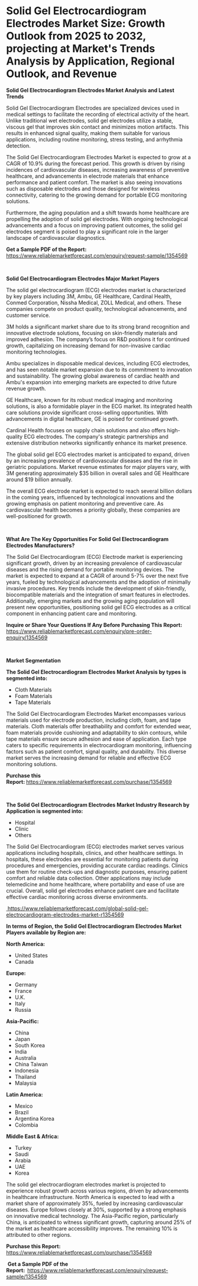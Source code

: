 <p><h1>Solid Gel Electrocardiogram Electrodes Market Size: Growth Outlook from 2025 to 2032, projecting at Market's Trends Analysis by Application, Regional Outlook, and Revenue</h1></p><p><strong>Solid Gel Electrocardiogram Electrodes Market Analysis and Latest Trends</strong></p>
<p><p>Solid Gel Electrocardiogram Electrodes are specialized devices used in medical settings to facilitate the recording of electrical activity of the heart. Unlike traditional wet electrodes, solid gel electrodes utilize a stable, viscous gel that improves skin contact and minimizes motion artifacts. This results in enhanced signal quality, making them suitable for various applications, including routine monitoring, stress testing, and arrhythmia detection.</p><p>The Solid Gel Electrocardiogram Electrodes Market is expected to grow at a CAGR of 10.9% during the forecast period. This growth is driven by rising incidences of cardiovascular diseases, increasing awareness of preventive healthcare, and advancements in electrode materials that enhance performance and patient comfort. The market is also seeing innovations such as disposable electrodes and those designed for wireless connectivity, catering to the growing demand for portable ECG monitoring solutions. </p><p>Furthermore, the aging population and a shift towards home healthcare are propelling the adoption of solid gel electrodes. With ongoing technological advancements and a focus on improving patient outcomes, the solid gel electrodes segment is poised to play a significant role in the larger landscape of cardiovascular diagnostics.</p></p>
<p><strong>Get a Sample PDF of the Report:&nbsp;</strong> <a href="https://www.reliablemarketforecast.com/enquiry/request-sample/1354569?utm_campaign=2307&utm_medium=2&utm_source=Github&utm_content=ia&utm_term=14042025&utm_id=solid-gel-electrocardiogram-electrodes">https://www.reliablemarketforecast.com/enquiry/request-sample/1354569</a></p>
<p>&nbsp;</p>
<p><strong>Solid Gel Electrocardiogram Electrodes Major Market Players</strong></p>
<p><p>The solid gel electrocardiogram (ECG) electrodes market is characterized by key players including 3M, Ambu, GE Healthcare, Cardinal Health, Conmed Corporation, Nissha Medical, ZOLL Medical, and others. These companies compete on product quality, technological advancements, and customer service.</p><p>3M holds a significant market share due to its strong brand recognition and innovative electrode solutions, focusing on skin-friendly materials and improved adhesion. The company’s focus on R&D positions it for continued growth, capitalizing on increasing demand for non-invasive cardiac monitoring technologies.</p><p>Ambu specializes in disposable medical devices, including ECG electrodes, and has seen notable market expansion due to its commitment to innovation and sustainability. The growing global awareness of cardiac health and Ambu's expansion into emerging markets are expected to drive future revenue growth.</p><p>GE Healthcare, known for its robust medical imaging and monitoring solutions, is also a formidable player in the ECG market. Its integrated health care solutions provide significant cross-selling opportunities. With advancements in digital healthcare, GE is poised for continued growth.</p><p>Cardinal Health focuses on supply chain solutions and also offers high-quality ECG electrodes. The company's strategic partnerships and extensive distribution networks significantly enhance its market presence.</p><p>The global solid gel ECG electrodes market is anticipated to expand, driven by an increasing prevalence of cardiovascular diseases and the rise in geriatric populations. Market revenue estimates for major players vary, with 3M generating approximately $35 billion in overall sales and GE Healthcare around $19 billion annually.</p><p>The overall ECG electrode market is expected to reach several billion dollars in the coming years, influenced by technological innovations and the growing emphasis on patient monitoring and preventive care. As cardiovascular health becomes a priority globally, these companies are well-positioned for growth.</p></p>
<p>&nbsp;</p>
<p><strong>What Are The Key Opportunities For Solid Gel Electrocardiogram Electrodes Manufacturers?</strong></p>
<p><p>The Solid Gel Electrocardiogram (ECG) Electrode market is experiencing significant growth, driven by an increasing prevalence of cardiovascular diseases and the rising demand for portable monitoring devices. The market is expected to expand at a CAGR of around 5-7% over the next five years, fueled by technological advancements and the adoption of minimally invasive procedures. Key trends include the development of skin-friendly, biocompatible materials and the integration of smart features in electrodes. Additionally, emerging markets and the growing aging population will present new opportunities, positioning solid gel ECG electrodes as a critical component in enhancing patient care and monitoring.</p></p>
<p><strong>Inquire or Share Your Questions If Any Before Purchasing This Report:</strong> <a href="https://www.reliablemarketforecast.com/enquiry/pre-order-enquiry/1354569?utm_campaign=2307&utm_medium=2&utm_source=Github&utm_content=ia&utm_term=14042025&utm_id=solid-gel-electrocardiogram-electrodes">https://www.reliablemarketforecast.com/enquiry/pre-order-enquiry/1354569</a></p>
<p>&nbsp;</p>
<p><strong>Market Segmentation</strong></p>
<p><strong>The Solid Gel Electrocardiogram Electrodes Market Analysis by types is segmented into:</strong></p>
<p><ul><li>Cloth Materials</li><li>Foam Materials</li><li>Tape Materials</li></ul></p>
<p><p>The Solid Gel Electrocardiogram Electrodes Market encompasses various materials used for electrode production, including cloth, foam, and tape materials. Cloth materials offer breathability and comfort for extended wear, foam materials provide cushioning and adaptability to skin contours, while tape materials ensure secure adhesion and ease of application. Each type caters to specific requirements in electrocardiogram monitoring, influencing factors such as patient comfort, signal quality, and durability. This diverse market serves the increasing demand for reliable and effective ECG monitoring solutions.</p></p>
<p><strong>Purchase this Report:&nbsp;</strong><a href="https://www.reliablemarketforecast.com/purchase/1354569?utm_campaign=2307&utm_medium=2&utm_source=Github&utm_content=ia&utm_term=14042025&utm_id=solid-gel-electrocardiogram-electrodes">https://www.reliablemarketforecast.com/purchase/1354569</a></p>
<p>&nbsp;</p>
<p><strong>The Solid Gel Electrocardiogram Electrodes Market Industry Research by Application is segmented into:</strong></p>
<p><ul><li>Hospital</li><li>Clinic</li><li>Others</li></ul></p>
<p><p>The Solid Gel Electrocardiogram (ECG) electrodes market serves various applications including hospitals, clinics, and other healthcare settings. In hospitals, these electrodes are essential for monitoring patients during procedures and emergencies, providing accurate cardiac readings. Clinics use them for routine check-ups and diagnostic purposes, ensuring patient comfort and reliable data collection. Other applications may include telemedicine and home healthcare, where portability and ease of use are crucial. Overall, solid gel electrodes enhance patient care and facilitate effective cardiac monitoring across diverse environments.</p></p>
<p><a href="https://www.reliablemarketforecast.com/global-solid-gel-electrocardiogram-electrodes-market-r1354569?utm_campaign=2307&utm_medium=2&utm_source=Github&utm_content=ia&utm_term=14042025&utm_id=solid-gel-electrocardiogram-electrodes">&nbsp;https://www.reliablemarketforecast.com/global-solid-gel-electrocardiogram-electrodes-market-r1354569</a></p>
<p><strong>In terms of Region, the Solid Gel Electrocardiogram Electrodes Market Players available by Region are:</strong></p>
<p>
    <p> <strong> North America: </strong>
        <ul>
            <li>United States</li>
            <li>Canada</li>
        </ul>
        </p> 
    <p> <strong> Europe: </strong>
        <ul>
            <li>Germany</li>
            <li>France</li>
            <li>U.K.</li>
            <li>Italy</li>
            <li>Russia</li>
        </ul>
        </p> 
    <p> <strong> Asia-Pacific: </strong>
        <ul>
            <li>China</li>
            <li>Japan</li>
            <li>South Korea</li>
            <li>India</li>
            <li>Australia</li>
            <li>China Taiwan</li>
            <li>Indonesia</li>
            <li>Thailand</li>
            <li>Malaysia</li>
        </ul>
        </p> 
    <p> <strong> Latin America: </strong>
        <ul>
            <li>Mexico</li>
            <li>Brazil</li>
            <li>Argentina Korea</li>
            <li>Colombia</li>
        </ul>
        </p> 
    <p> <strong> Middle East & Africa: </strong>
        <ul>
            <li>Turkey</li>
            <li>Saudi</li>
            <li>Arabia</li>
            <li>UAE</li>
            <li>Korea</li>
        </ul>
    </p>
    </p>
<p><p>The solid gel electrocardiogram electrodes market is projected to experience robust growth across various regions, driven by advancements in healthcare infrastructure. North America is expected to lead with a market share of approximately 35%, fueled by increasing cardiovascular diseases. Europe follows closely at 30%, supported by a strong emphasis on innovative medical technology. The Asia-Pacific region, particularly China, is anticipated to witness significant growth, capturing around 25% of the market as healthcare accessibility improves. The remaining 10% is attributed to other regions.</p></p>
<p><strong>Purchase this Report: </strong><a href="https://www.reliablemarketforecast.com/purchase/1354569?utm_campaign=2307&utm_medium=2&utm_source=Github&utm_content=ia&utm_term=14042025&utm_id=solid-gel-electrocardiogram-electrodes">https://www.reliablemarketforecast.com/purchase/1354569</a></p>
<p>&nbsp;<strong>Get a Sample PDF of the Report:&nbsp;&nbsp;</strong><a href="https://www.reliablemarketforecast.com/enquiry/request-sample/1354569?utm_campaign=2307&utm_medium=2&utm_source=Github&utm_content=ia&utm_term=14042025&utm_id=solid-gel-electrocardiogram-electrodes">https://www.reliablemarketforecast.com/enquiry/request-sample/1354569</a></p>
<p><strong></strong></p>
<p><p></p><p></p><p></p></p>